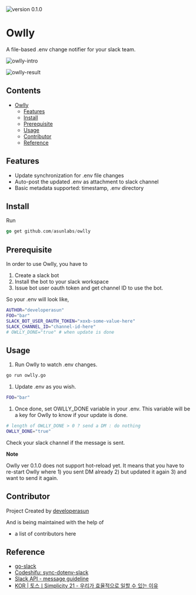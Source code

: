 <img src="https://img.shields.io/badge/version-v0.1.0-red" alt="version 0.1.0" />

# Owlly

A file-based .env change notifier for your slack team.

![owlly-intro](https://user-images.githubusercontent.com/83855174/198875029-f20bba16-66e6-48d2-9d06-9feaea8fe175.gif)

![owlly-result](https://user-images.githubusercontent.com/83855174/198875580-ba52d111-907a-43bf-8937-23b5558378a4.png)

## Contents

- [Owlly](#owlly)
  - [Features](#features)
  - [Install](#install)
  - [Prerequisite](#prerequisite)
  - [Usage](#usage)
  - [Contributor](#contributor)
  - [Reference](#reference)

## Features

- Update synchronization for .env file changes
- Auto-post the updated .env as attachment to slack channel
- Basic metadata supported: timestamp, .env directory

## Install

Run

```go
go get github.com/asunlabs/owlly
```

## Prerequisite

In order to use Owlly, you have to

1. Create a slack bot
2. Install the bot to your slack workspace
3. Issue bot user oauth token and get channel ID to use the bot.

So your .env will look like,

```sh
AUTHOR="developerasun"
FOO="bar"
SLACK_BOT_USER_OAUTH_TOKEN="xoxb-some-value-here"
SLACK_CHANNEL_ID="channel-id-here"
# OWLLY_DONE="true" # when update is done
```

## Usage

1. Run Owlly to watch .env changes.

```sh
go run owlly.go
```

1. Update .env as you wish.

```sh
FOO="bar"
```

1. Once done, set OWLLY_DONE variable in your .env. This variable will be a key for Owlly to know if your update is done.

```sh
# length of OWLLY_DONE > 0 ? send a DM : do nothing
OWLLY_DONE="true"
```

Check your slack channel if the message is sent.

**Note**

Owlly ver 0.1.0 does not support hot-reload yet. It means that you have to re-start Owlly where 1) you sent DM already 2) but updated it again 3) and want to send it again.

## Contributor

Project Created by [developerasun](https://github.com/developerasun)

And is being maintained with the help of

- a list of contributors here

## Reference

- [go-slack](https://pkg.go.dev/github.com/slack-go/slack#section-readme)
- [Codeshifu: sync-dotenv-slack](https://github.com/codeshifu/sync-dotenv-slack)
- [Slack API - message guideline](https://api.slack.com/best-practices/message-guidelines)
- [KOR | 토스ㅣSimplicity 21 - 우리가 효율적으로 일할 수 있는 이유](https://youtu.be/6OgMe0h9bJ8)
